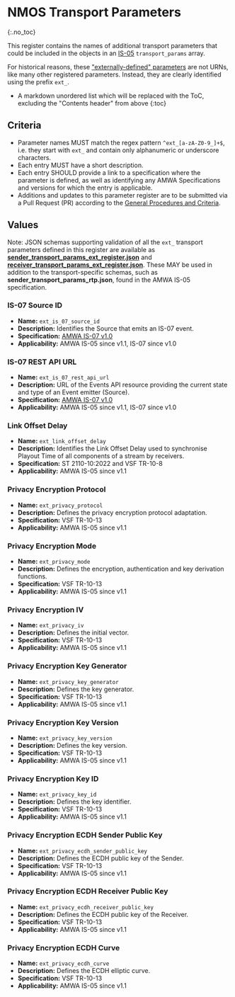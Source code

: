 # NMOS Transport Parameters
{:.no_toc}

This register contains the names of additional transport parameters that could be included in the objects in an [IS-05](https://specs.amwa.tv/is-05) `transport_params` array.

For historical reasons, these ["externally-defined" parameters](https://specs.amwa.tv/is-05/v1.1.1/docs/4.0._Behaviour.html#externally-defined-parameters) are not URNs, like many other registered parameters.
Instead, they are clearly identified using the prefix `ext_`.

- A markdown unordered list which will be replaced with the ToC, excluding the "Contents header" from above
{:toc}

## Criteria

- Parameter names MUST match the regex pattern `^ext_[a-zA-Z0-9_]+$`, i.e. they start with `ext_` and contain only alphanumeric or underscore characters.
- Each entry MUST have a short description.
- Each entry SHOULD provide a link to a specification where the parameter is defined, as well as identifying any AMWA Specifications and versions for which the entry is applicable.
- Additions and updates to this parameter register are to be submitted via a Pull Request (PR) according to the [General Procedures and Criteria](../common/).

## Values

Note: JSON schemas supporting validation of all the `ext_` transport parameters defined in this register are available as **[sender_transport_params_ext_register.json](sender_transport_params_ext_register.json)**
and **[receiver_transport_params_ext_register.json](receiver_transport_params_ext_register.json)**.
These MAY be used in addition to the transport-specific schemas, such as **sender_transport_params_rtp.json**, found in the AMWA IS-05 specification.

### IS-07 Source ID
- **Name:** `ext_is_07_source_id`
- **Description:** Identifies the Source that emits an IS-07 event.
- **Specification:** [AMWA IS-07 v1.0](https://specs.amwa.tv/is-07/v1.0)
- **Applicability:** AMWA IS-05 since v1.1, IS-07 since v1.0

### IS-07 REST API URL
- **Name:** `ext_is_07_rest_api_url`
- **Description:** URL of the Events API resource providing the current state and type of an Event emitter (Source).
- **Specification:** [AMWA IS-07 v1.0](https://specs.amwa.tv/is-07/v1.0)
- **Applicability:** AMWA IS-05 since v1.1, IS-07 since v1.0

### Link Offset Delay
- **Name:** `ext_link_offset_delay`
- **Description:** Identifies the Link Offset Delay used to synchronise Playout Time of all components of a stream by receivers.
- **Specification:** ST 2110-10:2022 and VSF TR-10-8
- **Applicability:** AMWA IS-05 since v1.1

### Privacy Encryption Protocol
- **Name:** `ext_privacy_protocol`
- **Description:** Defines the privacy encryption protocol adaptation.
- **Specification:** VSF TR-10-13
- **Applicability:** AMWA IS-05 since v1.1

### Privacy Encryption Mode
- **Name:** `ext_privacy_mode`
- **Description:** Defines the encryption, authentication and key derivation functions.
- **Specification:** VSF TR-10-13
- **Applicability:** AMWA IS-05 since v1.1

### Privacy Encryption IV
- **Name:** `ext_privacy_iv`
- **Description:** Defines the initial vector.
- **Specification:** VSF TR-10-13
- **Applicability:** AMWA IS-05 since v1.1

### Privacy Encryption Key Generator
- **Name:** `ext_privacy_key_generator`
- **Description:** Defines the key generator.
- **Specification:** VSF TR-10-13
- **Applicability:** AMWA IS-05 since v1.1

### Privacy Encryption Key Version
- **Name:** `ext_privacy_key_version`
- **Description:** Defines the key version.
- **Specification:** VSF TR-10-13
- **Applicability:** AMWA IS-05 since v1.1

### Privacy Encryption Key ID
- **Name:** `ext_privacy_key_id`
- **Description:** Defines the key identifier.
- **Specification:** VSF TR-10-13
- **Applicability:** AMWA IS-05 since v1.1

### Privacy Encryption ECDH Sender Public Key
- **Name:** `ext_privacy_ecdh_sender_public_key`
- **Description:** Defines the ECDH public key of the Sender.
- **Specification:** VSF TR-10-13
- **Applicability:** AMWA IS-05 since v1.1

### Privacy Encryption ECDH Receiver Public Key
- **Name:** `ext_privacy_ecdh_receiver_public_key`
- **Description:** Defines the ECDH public key of the Receiver.
- **Specification:** VSF TR-10-13
- **Applicability:** AMWA IS-05 since v1.1

### Privacy Encryption ECDH Curve
- **Name:** `ext_privacy_ecdh_curve`
- **Description:** Defines the ECDH elliptic curve.
- **Specification:** VSF TR-10-13
- **Applicability:** AMWA IS-05 since v1.1
